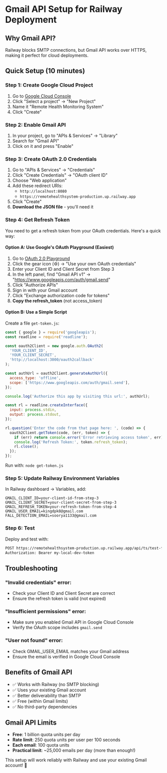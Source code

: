 # Gmail API Setup for Railway Deployment

## Why Gmail API?
Railway blocks SMTP connections, but Gmail API works over HTTPS, making it perfect for cloud deployments.

## Quick Setup (10 minutes)

### Step 1: Create Google Cloud Project
1. Go to [Google Cloud Console](https://console.cloud.google.com/)
2. Click "Select a project" → "New Project"
3. Name it "Remote Health Monitoring System"
4. Click "Create"

### Step 2: Enable Gmail API
1. In your project, go to "APIs & Services" → "Library"
2. Search for "Gmail API"
3. Click on it and press "Enable"

### Step 3: Create OAuth 2.0 Credentials
1. Go to "APIs & Services" → "Credentials"
2. Click "Create Credentials" → "OAuth client ID"
3. Choose "Web application"
4. Add these redirect URIs:
   - `http://localhost:8080`
   - `https://remotehealthsystem-production.up.railway.app`
5. Click "Create"
6. **Download the JSON file** - you'll need it

### Step 4: Get Refresh Token
You need to get a refresh token from your OAuth credentials. Here's a quick way:

#### Option A: Use Google's OAuth Playground (Easiest)
1. Go to [OAuth 2.0 Playground](https://developers.google.com/oauthplayground/)
2. Click the gear icon (⚙️) → "Use your own OAuth credentials"
3. Enter your Client ID and Client Secret from Step 3
4. In the left panel, find "Gmail API v1" → "https://www.googleapis.com/auth/gmail.send"
5. Click "Authorize APIs"
6. Sign in with your Gmail account
7. Click "Exchange authorization code for tokens"
8. **Copy the refresh_token** (not access_token)

#### Option B: Use a Simple Script
Create a file `get-token.js`:
```javascript
const { google } = require('googleapis');
const readline = require('readline');

const oauth2Client = new google.auth.OAuth2(
  'YOUR_CLIENT_ID',
  'YOUR_CLIENT_SECRET',
  'http://localhost:3000/oauth2callback'
);

const authUrl = oauth2Client.generateAuthUrl({
  access_type: 'offline',
  scope: ['https://www.googleapis.com/auth/gmail.send'],
});

console.log('Authorize this app by visiting this url:', authUrl);

const rl = readline.createInterface({
  input: process.stdin,
  output: process.stdout,
});

rl.question('Enter the code from that page here: ', (code) => {
  oauth2Client.getToken(code, (err, token) => {
    if (err) return console.error('Error retrieving access token', err);
    console.log('Refresh Token:', token.refresh_token);
    rl.close();
  });
});
```

Run with: `node get-token.js`

### Step 5: Update Railway Environment Variables
In Railway dashboard → Variables, add:
```
GMAIL_CLIENT_ID=your-client-id-from-step-3
GMAIL_CLIENT_SECRET=your-client-secret-from-step-3
GMAIL_REFRESH_TOKEN=your-refresh-token-from-step-4
GMAIL_USER_EMAIL=kingdpk8@gmail.com
FALL_DETECTION_EMAIL=soorya1133@gmail.com
```

### Step 6: Test
Deploy and test with:
```bash
POST https://remotehealthsystem-production.up.railway.app/api/ts/test-fall-detection-email
Authorization: Bearer my-local-dev-token
```

## Troubleshooting

### "Invalid credentials" error:
- Check your Client ID and Client Secret are correct
- Ensure the refresh token is valid (not expired)

### "Insufficient permissions" error:
- Make sure you enabled Gmail API in Google Cloud Console
- Verify the OAuth scope includes `gmail.send`

### "User not found" error:
- Check GMAIL_USER_EMAIL matches your Gmail address
- Ensure the email is verified in Google Cloud Console

## Benefits of Gmail API
- ✅ Works with Railway (no SMTP blocking)
- ✅ Uses your existing Gmail account
- ✅ Better deliverability than SMTP
- ✅ Free (within Gmail limits)
- ✅ No third-party dependencies

## Gmail API Limits
- **Free**: 1 billion quota units per day
- **Rate limit**: 250 quota units per user per 100 seconds
- **Each email**: 100 quota units
- **Practical limit**: ~25,000 emails per day (more than enough!)

This setup will work reliably with Railway and use your existing Gmail account! 🚀
